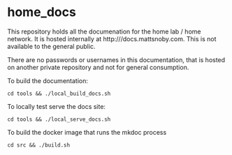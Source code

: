 # home_docs

This repository holds all the documenation for the home lab / home network.  It is hosted internally at http:///docs.mattsnoby.com. This is not available to the general public.

There are no passwords or usernames in this documentation, that is hosted on another private repository and not for general consumption.

To build the documentation:
```
cd tools && ./local_build_docs.sh
```

To locally test serve the docs site:
```
cd tools && ./local_serve_docs.sh
```
To build the docker image that runs the mkdoc process

```
cd src && ./build.sh

```

